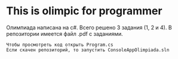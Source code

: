 # This is olimpic for programmer

Олимпиада написана на c#. Всего решено 3 задания (1, 2 и 4). В репозитории имеется файл .pdf с заданиями.

```
Чтобы просмотреть код открыть Program.cs
Если скачен репозиторий, то запустить ConsoleAppOlimpiada.sln
```
